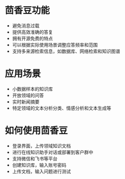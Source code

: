 # 茴香豆功能
- 避免消息过载
- 提供高效准确的答复
- 拥有开源免费的特点
- 可以根据实际使用场景调整应答频率和范围
- 支持多来源检索信息，如数据库、网络检索和知识图谱

# 应用场景
- 小数据样本的知识库
- 开放领域的问答
- 实时新闻摘要
- 特定领域的文本分析分类、情感分析和文本生成等

# 如何使用茴香豆

- 登录界面，上传领域知识文档
- 进行在线知识助手对话或部署到客户群中
- 支持微信和飞书等平台
- 创建知识库，输入账号密码
- 上传文档，输入问题进行测试
